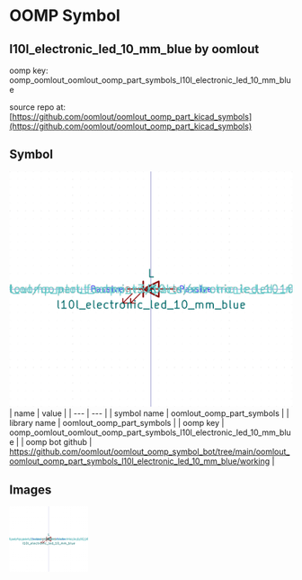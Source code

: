 # OOMP Symbol  
## l10l_electronic_led_10_mm_blue  by oomlout  
  
oomp key: oomp_oomlout_oomlout_oomp_part_symbols_l10l_electronic_led_10_mm_blue  
  
source repo at: [https://github.com/oomlout/oomlout_oomp_part_kicad_symbols](https://github.com/oomlout/oomlout_oomp_part_kicad_symbols)  
## Symbol  
  
[![working.png](working_600.png)](working.png)  
| name | value | 
| --- | --- | 
| symbol name | oomlout_oomp_part_symbols | 
| library name | oomlout_oomp_part_symbols | 
| oomp key | oomp_oomlout_oomlout_oomp_part_symbols_l10l_electronic_led_10_mm_blue | 
| oomp bot github | https://github.com/oomlout/oomlout_oomp_symbol_bot/tree/main/oomlout_oomlout_oomp_part_symbols_l10l_electronic_led_10_mm_blue/working | 
## Images  
  
[![working.png](working_140.png)](working.png)  
